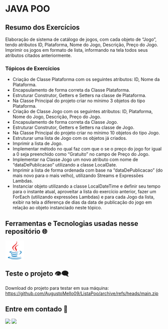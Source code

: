 # JAVA POO

## Resumo dos Exercícios

Elaboração de sistema de catálogo de jogos, com cada objeto de “Jogo”, tendo 
atributos ID, Plataforma, Nome do Jogo, Descrição, Preço do Jogo. Imprimir os 
jogos em formato de lista, informando na tela todos seus atributos citados 
anteriormente. 

### Tópicos de Exercícios


- Criação de Classe Plataforma com os seguintes atributos: ID, Nome da 
Plataforma.
- Encapsulamento de forma correta da Classe Plataforma.
- Estruturar Construtor, Getters e Setters na classe de Plataforma.
- Na Classe Principal do projeto criar no mínimo 3 objetos do tipo 
Plataforma.
- Criação de Classe Jogo com os seguintes atributos: ID, Plataforma, Nome 
do Jogo, Descrição, Preço do Jogo.
- Encapsulamento de forma correta da Classe Jogo.
- Estruturar Construtor, Getters e Setters na classe de Jogo.
- Na Classe Principal do projeto criar no mínimo 10 objetos do tipo Jogo.
- Estruturar uma lista de Jogo com os objetos já criados.
- Imprimir a lista de Jogo.
- Implementar método no qual faz com que o se o preço do jogo for igual a 
0 seja preenchido como “Gratuito” no campo de Preço do Jogo.
- Implementar na Classe Jogo um novo atributo com nome de 
“dataDePublicacao” utilizando a classe LocalDate.
- Imprimir a lista de forma ordenada com base na “dataDePublicacao” (do 
mais novo para o mais velho), utilizando Streams e Expressões Lambdas.
- Instanciar objeto utilizando a classe LocalDateTime e definir seu tempo 
para o instante atual, aproveitar a lista do exercício anterior, fazer um 
ForEach (utilizando expressões Lambdas) e para cada Jogo da lista, exibir 
na tela a diferença de dias da data de publicação do jogo em relação ao 
objeto instanciado neste tópico.

## Ferramentas e Tecnologias usadas nesse repositório 🌐

<img align="center" alt="Augusto-Java" height="60" width="60" src=https://github.com/devicons/devicon/blob/master/icons/java/java-original.svg >   

## Teste o projeto 👁‍🗨

Download do projeto para testar em sua máquina: https://github.com/AugustoMello09/ListaPoo/archive/refs/heads/main.zip

## Entre em contado 👋
  
<div>
  
  <a href = "joseaugusto.mello01@gmail.com"><img src="https://img.shields.io/badge/Gmail-D14836?style=for-the-badge&logo=gmail&logoColor=white" target="_blank"></a>
  <a href="https://www.linkedin.com/in/jos%C3%A9-augusto-794a94234/" target="_blank"><img src="https://img.shields.io/badge/-LinkedIn-%230077B5?style=for-the-badge&logo=linkedin&logoColor=white" target="_blank"></a>   

  </div>
